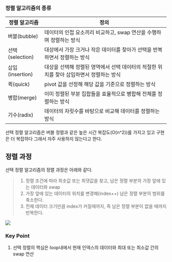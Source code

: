 ### 정렬 알고리즘의 종류

| <center>정렬 알고리즘</center> | <center>정의</center> |
| :- | :- |
| 버블(bubble) | 데이터의 인접 요소끼리 비교하고, swap 연산을 수행하며 정렬하는 방식 |
| 선택(selection) | 대상에서 가장 크거나 작은 데이터를 찾아가 선택을 반복하면서 정렬하는 방식 |
| 삽입(insertion) | 대상을 선택해 정렬된 영역에서 선택 데이터의 적절한 위치를 찾아 삽입하면서 정렬하는 방식 |
| 퀵(quick) | pivot 값을 선정해 해당 값을 기준으로 정렬하는 방식 |
| 병합(merge) | 이미 정렬된 부분 집합들을 효율적으로 병합해 전체를 정렬하는 방식 |
| 기수(radix) | 데이터의 자릿수를 바탕으로 비교해 데이터를 정렬하는 방식 |

선택 정렬 알고리즘은 버블 정렬과 같은 높은 시간 복잡도(O(n^2))를 가지고 있고 구현은 더 복잡하다 그래서 자주 사용하지 않는다고 한다.

## 정렬 과정
선택 정렬 알고리즘의 정렬 과정은 아래와 같다.
> 1. 정렬 조건에 따라 최솟값 또는 최댓값을 찾고, 남은 정렬 부분의 가장 앞에 있는 데이터와 swap
> 2. 가장 앞에 있는 데이터의 위치를 변경해(index++) 남은 정렬 부분의 범위를 축소한다.
> 3. 전체 데이터 크기만큼 index가 커질때까지, 즉 남은 정렬 부분이 없을 때까지 반복한다.

![](https://velog.velcdn.com/images/leech98/post/4563f73c-6888-42e3-bc8f-a0405ae358a2/image.jpeg)



### Key Point
1. 선택 정렬의 핵심은 loop내에서 현재 인덱스의 데이터와 최대 또는 최소값 간의 swap 연산
